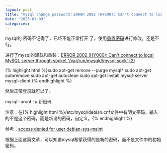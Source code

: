 ```yaml
---
layout: post
title: "mysql change password：ERROR 2002 (HY000): Can't connect to local MySQL server through socket '/var/run/mysqld/mysql.sock' (2)"
date: "2023-01-09"
categories: 
---
```

<p>mysql的 密码不记得了，已经不能正常打开 了，使用<a href="http://siwei.me/blog/posts/mysql--4">重置密码</a>进行修改，还是不行。</p>
<p>进行了mysql的卸载和重装：<a href="https://stackoverflow.com/questions/19658891/error-2002-hy000-cant-connect-to-local-mysql-server-through-socket-var-run">ERROR 2002 (HY000): Can&#39;t connect to local MySQL server through socket &#39;/var/run/mysqld/mysql.sock&#39; (2)</a></p>
{% highlight html %}sudo apt-get remove --purge mysql*
sudo apt-get autoremove
sudo apt-get autoclean
sudo apt-get install mysql-server mysql-client
{% endhighlight %}
<p>然后正常登录就可以了。</p>
<p>mysql -uroot -p 新密码</p>
<p>注意：在{% highlight html %}/etc/mysql/debian.cnf文件中有明文密码，输入的不是这个密码，而是新设的密码，自定义。{% endhighlight %}</p>
<p>参考：<a href="https://stackoverflow.com/questions/11644300/access-denied-for-user-debian-sys-maint">access denied for user debian-sys-maint</a></p>
<p>根据上面这篇文章，可以知道mysql希望获得的是新的密码，而不是文件中的初始密码。</p>
